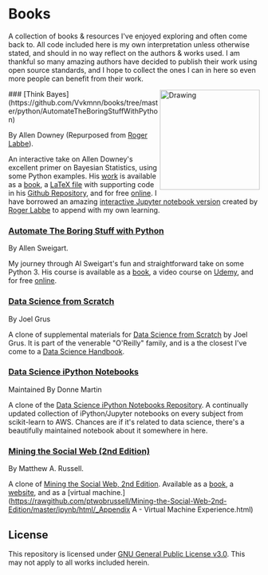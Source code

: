 # Books

A collection of books & resources I've enjoyed exploring and often come back to. All code included here is my own interpretation unless otherwise stated, and should in no way reflect on the authors & works used. I am thankful so many amazing authors have decided to publish their work using open source standards, and I hope to collect the ones I can in here so even more people can benefit from their work.    



<img src="http://www.greenteapress.com/thinkbayes/think_bayes_cover_medium.png" alt="Drawing" style="float: right; width: 200px; "/>
### [Think Bayes](https://github.com/Vvkmnn/books/tree/master/python/AutomateTheBoringStuffWithPython)

  By Allen Downey (Repurposed from [Roger Labbe](https://github.com/rlabbe)).

An interactive take on Allen Downey's excellent primer on Bayesian Statistics, using some Python examples. His [work](http://greenteapress.com/wp/think-bayes/) is available as a [book](http://www.amazon.com/gp/product/1449370780/ref=as_li_qf_sp_asin_tl?ie=UTF8&camp=1789&creative=9325&creativeASIN=1449370780&linkCode=as2&tag=greenteapre01-20), a [LaTeX file](https://github.com/AllenDowney/ThinkBayes/blob/master/book/book.tex) with supporting code in his [Github Repository](https://github.com/AllenDowney/ThinkBayes2), and for free [online](http://www.greenteapress.com/thinkbayes/html/index.html). I have borrowed an amazing [interactive Jupyter notebook version](https://github.com/rlabbe/ThinkBayes) created by [Roger Labbe](https://github.com/rlabbe) to append with my own learning.

### [Automate The Boring Stuff with Python](https://github.com/Vvkmnn/books/tree/master/python/AutomateTheBoringStuffWithPython)

  By Allen Sweigart.

My journey through Al Sweigart's fun and straightforward take on some Python 3. His course is available as a [book](http://www.amazon.com/gp/product/1593275994/ref=as_li_qf_sp_asin_il_tl?ie=UTF8&camp=1789&creative=9325&creativeASIN=1593275994&linkCode=as2&tag=playwithpyth-20&linkId=2KIYOE7RFLG7D2RJ), a video course on [Udemy](udemy.com/automate), and for free [online](https://automatetheboringstuff.com/).

### [Data Science from Scratch](https://github.com/joelgrus/data-science-from-scratch)

By Joel Grus

A clone of supplemental materials for [Data Science from Scratch](https://github.com/joelgrus/data-science-from-scratch) by Joel Grus. It is part of the venerable "O'Reilly" family, and is a the closest I've come to a [Data Science Handbook](http://joelgrus.com/2015/04/26/data-science-from-scratch-first-principles-with-python/).

### [Data Science iPython Notebooks](https://github.com/donnemartin/data-science-ipython-notebooks)

Maintained By Donne Martin

A clone of the [Data Science iPython Notebooks Repository](https://github.com/donnemartin/data-science-ipython-notebooks). A continually updated collection of iPython/Jupyter notebooks on every subject from scikit-learn to AWS. Chances are if it's related to data science, there's a beautifully maintained notebook about it somewhere in here.

### [Mining the Social Web (2nd Edition)](https://github.com/ptwobrussell/Mining-the-Social-Web-2nd-Edition)

By Matthew A. Russell.

A clone of [Mining the Social Web, 2nd Edition](https://github.com/ptwobrussell/Mining-the-Social-Web-2nd-Edition). Available as a [book](http://bit.ly/135dHfs), a [website](http://MiningTheSocialWeb.com), and as a [virtual machine.](https://rawgithub.com/ptwobrussell/Mining-the-Social-Web-2nd-Edition/master/ipynb/html/_Appendix A - Virtual Machine Experience.html)

## License

This repository is licensed under [GNU General Public License v3.0](https://www.gnu.org/licenses/gpl-3.0.en.html). This may not apply to all works included herein.
